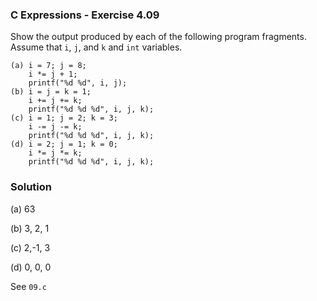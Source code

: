 ### C Expressions - Exercise 4.09

Show the output produced by each of the following program fragments. Assume that ```i```, ```j```, and ```k``` and ```int``` variables.

```
(a) i = 7; j = 8;
    i *= j + 1;
    printf("%d %d", i, j);
(b) i = j = k = 1;
    i += j += k;
    printf("%d %d %d", i, j, k);
(c) i = 1; j = 2; k = 3;
    i -= j -= k;
    printf("%d %d %d", i, j, k);
(d) i = 2; j = 1; k = 0;
    i *= j *= k;
    printf("%d %d %d", i, j, k);
```

### Solution

(a) 63

(b) 3, 2, 1

(c) 2,-1, 3

(d) 0, 0, 0

See ```09.c```